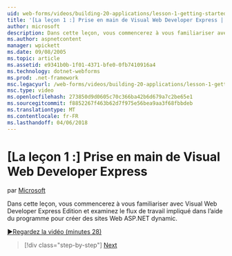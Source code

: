 ```yaml
---
uid: web-forms/videos/building-20-applications/lesson-1-getting-started-with-visual-web-developer-express
title: '[La leçon 1 :] Prise en main de Visual Web Developer Express | Documents Microsoft'
author: microsoft
description: Dans cette leçon, vous commencerez à vous familiariser avec Visual Web Developer Express Edition et examinez le flux de travail impliqué dans l’aide du programme pour générer dyn...
ms.author: aspnetcontent
manager: wpickett
ms.date: 09/08/2005
ms.topic: article
ms.assetid: e9341b0b-1f01-4371-bfe0-0fb7410916a4
ms.technology: dotnet-webforms
ms.prod: .net-framework
msc.legacyurl: /web-forms/videos/building-20-applications/lesson-1-getting-started-with-visual-web-developer-express
msc.type: video
ms.openlocfilehash: 273850d9d0605c70c366ba42b6d679a7c2be65e1
ms.sourcegitcommit: f8852267f463b62d7f975e56bea9aa3f68fbbdeb
ms.translationtype: MT
ms.contentlocale: fr-FR
ms.lasthandoff: 04/06/2018
---
```

<a name="lesson-1-getting-started-with-visual-web-developer-express"></a>[La leçon 1 :] Prise en main de Visual Web Developer Express
====================
par [Microsoft](https://github.com/microsoft)

Dans cette leçon, vous commencerez à vous familiariser avec Visual Web Developer Express Edition et examinez le flux de travail impliqué dans l’aide du programme pour créer des sites Web ASP.NET dynamic.

[&#9654;Regardez la vidéo (minutes 28)](https://channel9.msdn.com/Blogs/ASP-NET-Site-Videos/lesson-1-getting-started-with-visual-web-developer-express)

> [!div class="step-by-step"]
> [Next](lesson-2-creating-a-web-forms-user-interface.md)
